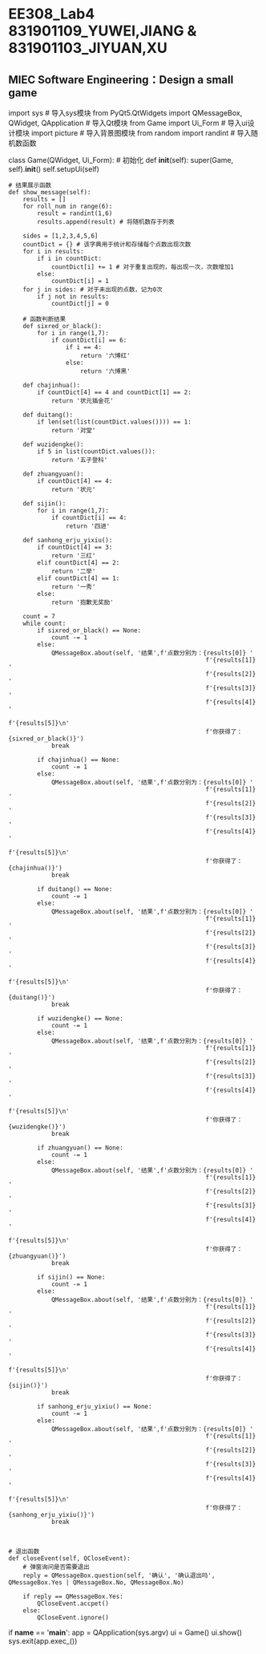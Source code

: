 # EE308_Lab4 831901109_YUWEI,JIANG & 831901103_JIYUAN,XU
## MIEC Software Engineering：Design a small game


import sys # 导入sys模块
from PyQt5.QtWidgets import QMessageBox, QWidget, QApplication # 导入Qt模块
from Game import Ui_Form # 导入ui设计模块
import picture # 导入背景图模块
from random import randint # 导入随机数函数

class Game(QWidget, Ui_Form):
    # 初始化
    def __init__(self):
        super(Game, self).__init__()
        self.setupUi(self)
    
    # 结果展示函数
    def show_message(self):
        results = []
        for roll_num in range(6):
            result = randint(1,6)
            results.append(result) # 将随机数存于列表
        
        sides = [1,2,3,4,5,6]
        countDict = {} # 该字典用于统计和存储每个点数出现次数
        for i in results:
            if i in countDict:
                countDict[i] += 1 # 对于重复出现的，每出现一次，次数增加1
            else:
                countDict[i] = 1
        for j in sides: # 对于未出现的点数，记为0次
            if j not in results:
                countDict[j] = 0
        
        # 函数判断结果
        def sixred_or_black():
            for i in range(1,7):
                if countDict[i] == 6:
                    if i == 4:
                        return '六博红'
                    else:
                        return '六博黑'
        
        def chajinhua():
            if countDict[4] == 4 and countDict[1] == 2:
                return '状元插金花'

        def duitang():
            if len(set(list(countDict.values()))) == 1:
                return '对堂'

        def wuzidengke():
            if 5 in list(countDict.values()):
                return '五子登科'

        def zhuangyuan():
            if countDict[4] == 4:
                return '状元'

        def sijin():
            for i in range(1,7):
                if countDict[i] == 4:
                    return '四进'

        def sanhong_erju_yixiu():
            if countDict[4] == 3:
                return '三红'
            elif countDict[4] == 2:
                return '二举'
            elif countDict[4] == 1:
                return '一秀'
            else:
                return '抱歉无奖励'

        count = 7
        while count:
            if sixred_or_black() == None:
                count -= 1
            else:
                QMessageBox.about(self, '结果',f'点数分别为：{results[0]} '
                                                           f'{results[1]} '
                                                           f'{results[2]} '
                                                           f'{results[3]} '
                                                           f'{results[4]} '
                                                           f'{results[5]}\n'
                                                           f'你获得了：{sixred_or_black()}')
                break
            
            if chajinhua() == None:
                count -= 1
            else:
                QMessageBox.about(self, '结果',f'点数分别为：{results[0]} '
                                                           f'{results[1]} '
                                                           f'{results[2]} '
                                                           f'{results[3]} '
                                                           f'{results[4]} '
                                                           f'{results[5]}\n'
                                                           f'你获得了：{chajinhua()}')
                break
            
            if duitang() == None:
                count -= 1
            else:
                QMessageBox.about(self, '结果',f'点数分别为：{results[0]} '
                                                           f'{results[1]} '
                                                           f'{results[2]} '
                                                           f'{results[3]} '
                                                           f'{results[4]} '
                                                           f'{results[5]}\n'
                                                           f'你获得了：{duitang()}')
                break
            
            if wuzidengke() == None:
                count -= 1
            else:
                QMessageBox.about(self, '结果',f'点数分别为：{results[0]} '
                                                           f'{results[1]} '
                                                           f'{results[2]} '
                                                           f'{results[3]} '
                                                           f'{results[4]} '
                                                           f'{results[5]}\n'
                                                           f'你获得了：{wuzidengke()}')
                break
            
            if zhuangyuan() == None:
                count -= 1
            else:
                QMessageBox.about(self, '结果',f'点数分别为：{results[0]} '
                                                           f'{results[1]} '
                                                           f'{results[2]} '
                                                           f'{results[3]} '
                                                           f'{results[4]} '
                                                           f'{results[5]}\n'
                                                           f'你获得了：{zhuangyuan()}')
                break 
            
            if sijin() == None:
                count -= 1
            else:
                QMessageBox.about(self, '结果',f'点数分别为：{results[0]} '
                                                           f'{results[1]} '
                                                           f'{results[2]} '
                                                           f'{results[3]} '
                                                           f'{results[4]} '
                                                           f'{results[5]}\n'
                                                           f'你获得了：{sijin()}')
                break
            
            if sanhong_erju_yixiu() == None:
                count -= 1
            else:
                QMessageBox.about(self, '结果',f'点数分别为：{results[0]} '
                                                           f'{results[1]} '
                                                           f'{results[2]} '
                                                           f'{results[3]} '
                                                           f'{results[4]} '
                                                           f'{results[5]}\n'
                                                           f'你获得了：{sanhong_erju_yixiu()}')
                break

        
     
    # 退出函数
    def closeEvent(self, QCloseEvent):
        # 弹窗询问是否需要退出
        reply = QMessageBox.question(self, '确认', '确认退出吗', QMessageBox.Yes | QMessageBox.No, QMessageBox.No)

        if reply == QMessageBox.Yes:
            QCloseEvent.accpet()
        else:
            QCloseEvent.ignore()

            
            
if __name__ == '__main__':
    app = QApplication(sys.argv)
    ui = Game()
    ui.show()
    sys.exit(app.exec_())
